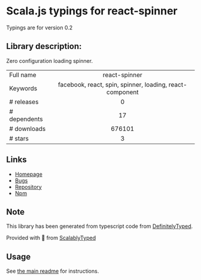 
# Scala.js typings for react-spinner

Typings are for version 0.2

## Library description:
Zero configuration loading spinner.

|                    |                 |
| ------------------ | :-------------: |
| Full name          | react-spinner |
| Keywords           | facebook, react, spin, spinner, loading, react-component |
| # releases         | 0 |
| # dependents       | 17 |
| # downloads        | 676101 |
| # stars            | 3 |

## Links
- [Homepage](https://github.com/chenglou/react-spinner)
- [Bugs](https://github.com/chenglou/react-spinner/issues)
- [Repository](https://github.com/chenglou/react-spinner)
- [Npm](https://www.npmjs.com/package/react-spinner)
    


## Note
This library has been generated from typescript code from [DefinitelyTyped](https://definitelytyped.org).

Provided with :purple_heart: from [ScalablyTyped](https://github.com/oyvindberg/ScalablyTyped)

## Usage
See [the main readme](../../readme.md) for instructions.


